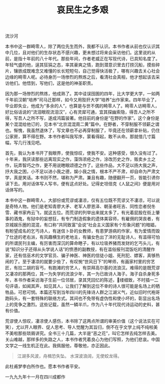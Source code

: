 ﻿---
title: 哀民生之多艰
---

流沙河

本书中这一群畸零人，除了两位先生而外，我都不认识。本书作者从前也仅认识其中几位，且对他们的生存状态不感兴趣，更未想过将来会采访他们。这里说的从前，是指十年前的八十年代。那些年间，作者老威正在写现代诗，已具知名度了。年轻气盛的他，逞其狂狷之态，率其豪爽之情，跑到潜意识里去打捞沉船，摸些碎片，镶嵌成既难念又难懂的长长短短句，自己觉得快活极了，哪有兴趣去关心社会边缘的畸零人呢。必待身历一场惨烈的熬炼之后，看清社会真相，他才想起该去采访他们。他悟到，写他们，这是他的神圣职责。

因为那一场惨烈的熬炼，他成熟了。其中诖误囹圄的四年，比大学更大学，一如两千年前汉朝“培养”司马迁那样，如今又用狴犴大学“培养”出作家来。四年毕业了，毕业即失业，他成为“多余的人”，也算是与世不偶的畸零人了。畸零人访畸零人，好比俗话说的“流泪眼观流泪汉”，心有灵犀可通，宜其探幽索隐，得吾人之所不得，写吾人之所不写，遂成鸿篇骏著。他目前的身份是“在野的作家”。这个身份是某个混混给他订的，见本书“北京混混周二黄”篇中。在野者，不穿制服不领薪之谓也。惭愧，我虽然退休了，写文章也不必再穿制服了，毕竟还在领薪拿补贴，仍住公家房，算不得在野。本书作者叫我写序，蒙看得起，敢不从命。那就借几寸篇幅，写几行浅见吧。

首先，我认为本书开了我眼界，使我惊叹，使我不安。这种感受，很久没有过了。十年来，我厌读那些远离现实之作，藻饰浓疮之作，涂改历史之作，贩卖乡土之作，玩弄智巧之作，更不用说瞎眼颂德之作了。这些作品，大不足以扬大我之声，抒大我之困，小不足以进小我之德，娱小我之情，根本不严不肃，却自命为严肃文学，真是笑话。本书则不然，堪称为严肃。兼且有趣，随便翻开一页，皆能引诱你读下去。用对话体写人写书，便有这点好处。记得史坦倍克《人鼠之间》便是用对话体写的。

本书中这一群畸零人，大部份或荒谬或凄凉，仅有五位既不荒谬又不凄凉，可以说是奇特人物。他们是老知青廖大矛、老军人廖恩泽、朝圣者旺吉、同性恋者倪冬雪、藏书家冉云飞，就这五位。而荒谬的列举出来就太多了，有光着屁股在街上肇事的酒鬼，有狱中的妄想狂，有专门制造假象的遗体美容师，有雇佣的哭丧者，有京城娱乐圈的混混，有口称“共同致富”会说“社会主义国家有个形象问题”的暗娼，有盼望成名的乞丐诗人，有迷信卜卦的女教师，有患梦游病的作家，有为爱情而毁了仕途的老右派，有风趣横生的老地主，有骗女色出了洋的无耻诗人，有滥得可怕的所谓民刊主编，有厉害而深沉的算命瞎子，有以垃圾养猪而发财的乞丐头儿，有说“知识分子还得从头学说人话”的愤懑的副教授，有在滥俗报刊混饭吃的清醒作家，还有信巫术的文学官员、骗子神医、神医的信徒小姐、死刑犯、嫖客，真够热闹的了。至于凄凉的就要少些了，有叹惋“世风日下”的琴师，有画家村里的穷艺匠，有拉二胡的盲丐，有跑滩的穷艺人，有崇拜高尔基的流浪汉。难得的是既荒谬又凄凉的那两位，其一为失学的流浪少年，其一为已故诗人海子。海子自杀身死多年，本书作者采访海子生前一位邻居，录其凭回忆的陈述，缕细致，不时插一二句评语，如闻其声，如见其人，让我们了解到这位不幸的诗人很可能是名场上的牺牲品，可悲可悯。本篇还写到当年四川的先锋诗人群之江湖义气，近似旧时代袍哥跑码头，有一套特殊的联络方式。其间也不免带有虚伪性和使小坏的，彰显出名场上的竞争之激烈。这些记载，虽然一鳞半爪，作为八十年代现代诗运动的史料，甚有价值。

荒谬使人惊叹，凄凉使人感伤，本书除了这两点所谓的审美价值（这个说法实在可笑），尤以开人眼界、促人思考、导人觉醒为其旨归，倒不在乎文学上纯不纯啦美不美啦那些琐屑讲究。全书三十几篇，大半是“恶之花”，叫它怎样去纯怎样去美。关山难越，那样多的失路之人，本书作者凭着良心为他们写照，为他们悲哀。中国文学之一线生机正在此。我佩服他，尊敬他，亦正因此。

> 江湖多风波，舟楫恐失坠。
> 水深波浪阔，无使蛟龙得。

此杜甫梦李白所作也。愿本书作者平安。

一九九九年十一月在四川成都作
